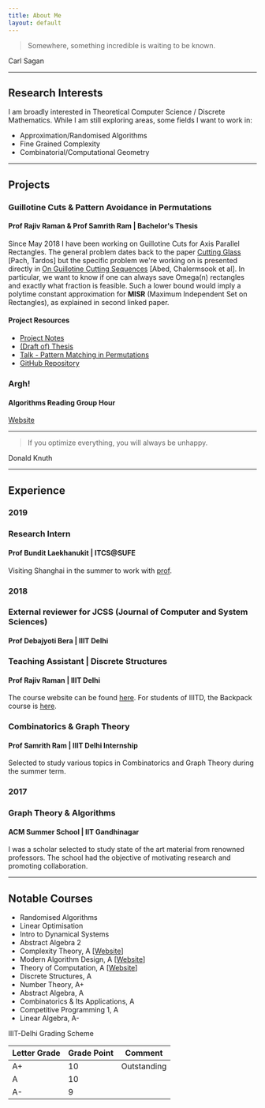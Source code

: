 ```yaml
---
title: About Me
layout: default
---
```


> Somewhere, something incredible is waiting to be known.

Carl Sagan

___

Research Interests
------

I am broadly interested in Theoretical Computer Science / Discrete Mathematics. While I am still exploring areas, some fields I want to work in:

- Approximation/Randomised Algorithms
- Fine Grained Complexity 
- Combinatorial/Computational Geometry

___

Projects
------
### Guillotine Cuts & Pattern Avoidance in Permutations
#### Prof Rajiv Raman & Prof Samrith Ram | Bachelor's Thesis
Since May 2018 I have been working on Guillotine Cuts for Axis Parallel Rectangles. The general problem dates back to the paper [Cutting Glass](https://dl.acm.org/citation.cfm?id=336223) [Pach, Tardos] but the specific problem we're working on is presented directly in [On Guillotine Cutting Sequences](http://drops.dagstuhl.de/opus/volltexte/2015/5291/) [Abed, Chalermsook et al]. In particular, we want to know if one can always save Omega(n) rectangles and exactly what fraction is feasible. Such a lower bound would imply a polytime constant approximation for **MISR** (Maximum Independent Set on Rectangles), as explained in second linked paper.

#### Project Resources

- [Project Notes](https://drive.google.com/file/d/1jIO42yqXNnvBV0but5ltBkpygqLOCK0j/view?usp=sharing)
- [(Draft of) Thesis](https://drive.google.com/open?id=1MuFOzVj7ZXyarMBzD414wb_ZIb7ey0na)
- [Talk - Pattern Matching in Permutations](https://drive.google.com/file/d/0B6YcTGvq8kkBTzNlRlJFbmEtY3BhUnZVNThNOTl4SklzRTZB/view?usp=sharing)
- [GitHub Repository](https://github.com/siddjai/GuillotineCuts)

### Argh!
#### Algorithms Reading Group Hour

[Website](https://sites.google.com/iiitd.ac.in/argh)

___

> If you optimize everything, you will always be unhappy.

Donald Knuth

___

## Experience

### 2019
### Research Intern
#### Prof Bundit Laekhanukit | ITCS@SUFE
Visiting Shanghai in the summer to work with [prof](http://itcs.shufe.edu.cn/~blaekh/). 

### 2018
### External reviewer for JCSS (Journal of Computer and System Sciences)
#### Prof Debajyoti Bera | IIIT Delhi

### Teaching Assistant | Discrete Structures
####  Prof Rajiv Raman | IIIT Delhi 
The course website can be found [here](https://sites.google.com/a/iiitd.ac.in/discrete-structures).
For students of IIITD, the Backpack course is [here](https://www.usebackpack.com/iiitd/m2018/mth210).

### Combinatorics & Graph Theory
####  Prof Samrith Ram | IIIT Delhi Internship
Selected to study various topics in Combinatorics and Graph Theory during the summer term.


### 2017
### Graph Theory & Algorithms
#### ACM Summer School | IIT Gandhinagar
I was a scholar selected to study state of the art material from renowned professors. The school had the objective of motivating research and promoting collaboration. 

___

Notable Courses
------

 - Randomised Algorithms
 - Linear Optimisation
 - Intro to Dynamical Systems
 - Abstract Algebra 2
 - Complexity Theory, A [[Website](https://sites.google.com/a/iiitd.ac.in/cse621m18/)]
 - Modern Algorithm Design, A [[Website](https://sites.google.com/a/iiitd.ac.in/mad18/home)]
 - Theory of Computation, A [[Website](https://sites.google.com/a/iiitd.ac.in/cse322-w17/)]
 - Discrete Structures, A
 - Number Theory, A+ 
 - Abstract Algebra, A
 - Combinatorics & Its Applications, A
 - Competitive Programming 1, A
 - Linear Algebra, A-
 
IIIT-Delhi Grading Scheme
 
 Letter Grade | Grade Point | Comment
--- | --- | ---
A+ | 10 | Outstanding
A | 10 | 
A- | 9 |
